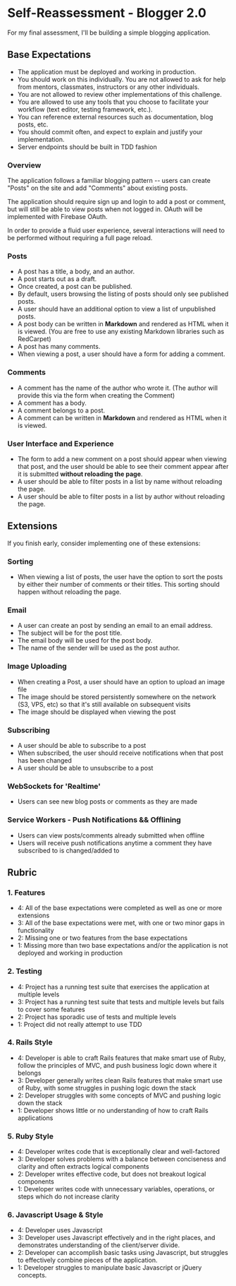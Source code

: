 # Self-Reassessment - Blogger 2.0

For my final assessment, I'll be building a simple blogging application.

## Base Expectations

* The application must be deployed and working in production.
* You should work on this individually. You are not allowed to ask for help from mentors, classmates, instructors or any other individuals.
* You are not allowed to review other implementations of this challenge.
* You are allowed to use any tools that you choose to facilitate your workflow (text editor, testing framework, etc.).
* You can reference external resources such as documentation, blog posts, etc.
* You should commit often, and expect to explain and justify your implementation.
* Server endpoints should be built in TDD fashion

### Overview

The application follows a familiar blogging pattern -- users can create "Posts" on the site and add "Comments" about existing posts.

The application should require sign up and login to add a post or comment, but will still be able to view posts when not logged in. OAuth will be implemented with Firebase OAuth.

In order to provide a fluid user experience, several interactions will need to be performed without requiring a full page reload.

### Posts

* A post has a title, a body, and an author.
* A post starts out as a draft.
* Once created, a post can be published.
* By default, users browsing the listing of posts should only see published posts.
* A user should have an additional option to view a list of unpublished posts.
* A post body can be written in __Markdown__ and rendered as HTML when it is viewed.
  (You are free to use any existing Markdown libraries such as RedCarpet)
* A post has many comments.
* When viewing a post, a user should have a form for adding a comment.

### Comments

* A comment has the name of the author who wrote it.
  (The author will provide this via the form when creating the Comment)
* A comment has a body.
* A comment belongs to a post.
* A comment can be written in __Markdown__ and rendered as HTML when it is viewed.

### User Interface and Experience

* The form to add a new comment on a post should appear when viewing that post,
  and the user should be able to see their comment appear after it is submitted __without reloading the page__.
* A user should be able to filter posts in a list by name without reloading the page.
* A user should be able to filter posts in a list by author without reloading the page.

## Extensions

If you finish early, consider implementing one of these extensions:

### Sorting

* When viewing a list of posts, the user have the option to sort the posts by either their number of comments or their titles. This sorting should happen without reloading the page.

### Email

* A user can create an post by sending an email to an email address.
* The subject will be for the post title.
* The email body will be used for the post body.
* The name of the sender will be used as the post author.

### Image Uploading

* When creating a Post, a user should have an option to upload an image file
* The image should be stored persistently somewhere on the network (S3, VPS, etc) so that it's still available on subsequent visits
* The image should be displayed when viewing the post

### Subscribing

* A user should be able to subscribe to a post
* When subscribed, the user should receive notifications when that post has been changed
* A user should be able to unsubscribe to a post

### WebSockets for 'Realtime'

* Users can see new blog posts or comments as they are made

### Service Workers - Push Notifications && Offlining

* Users can view posts/comments already submitted when offline
* Users will receive push notifications anytime a comment they have subscribed to is changed/added to

## Rubric

### 1. Features

* 4: All of the base expectations were completed as well as one or more extensions
* 3: All of the base expectations were met, with one or two minor gaps in functionality
* 2: Missing one or two features from the base expectations
* 1: Missing more than two base expectations and/or the application is not deployed and working in production

### 2. Testing

* 4: Project has a running test suite that exercises the application at multiple levels
* 3: Project has a running test suite that tests and multiple levels but fails to cover some features
* 2: Project has sporadic use of tests and multiple levels
* 1: Project did not really attempt to use TDD

### 4. Rails Style

* 4: Developer is able to craft Rails features that make smart use of Ruby, follow the principles of MVC, and push business logic down where it belongs
* 3: Developer generally writes clean Rails features that make smart use of Ruby, with some struggles in pushing logic down the stack
* 2: Developer struggles with some concepts of MVC and pushing logic down the stack
* 1: Developer shows little or no understanding of how to craft Rails applications

### 5. Ruby Style

* 4: Developer writes code that is exceptionally clear and well-factored
* 3: Developer solves problems with a balance between conciseness and clarity and often extracts logical components
* 2: Developer writes effective code, but does not breakout logical components
* 1: Developer writes code with unnecessary variables, operations, or steps which do not increase clarity

### 6. Javascript Usage & Style

* 4: Developer uses Javascript
* 3: Developer uses Javascript effectively and in the right places, and demonstrates understanding
     of the client/server divide.
* 2: Developer can accomplish basic tasks using Javascript, but struggles to effectively combine
	 pieces of the application.
* 1: Developer struggles to manipulate basic Javascript or jQuery concepts.
